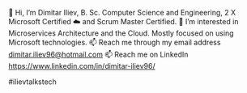 👋 Hi, I’m Dimitar Iliev, B. Sc. Computer Science and Engineering, 2 X Microsoft Certified ☁️ and Scrum Master Certified.
👀 I’m interested in Microservices Architecture and the Cloud. Mostly focused on using Microsoft technologies.
📫 Reach me through my email address dimitar.iliev96@hotmail.com
📫 Reach me on LinkedIn https://www.linkedin.com/in/dimitar-iliev96/

#ilievtalkstech
<!---
DimitarIliev/DimitarIliev is a ✨ special ✨ repository because its `README.md` (this file) appears on your GitHub profile.
You can click the Preview link to take a look at your changes.
--->
